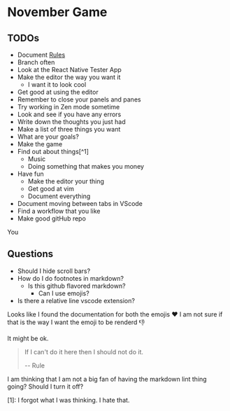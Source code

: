 # November Game

## TODOs

- Document [Rules](./docs/rules.md)
- Branch often
- Look at the React Native Tester App
- Make the editor the way you want it
  - I want it to look cool
- Get good at using the editor
- Remember to close your panels and panes
- Try working in Zen mode sometime
- Look and see if you have any errors
- Write down the thoughts you just had
- Make a list of three things you want
- What are your goals?
- Make the game
- Find out about things[^1]
  - Music
  - Doing something that makes you money
- Have fun
  - Make the editor your thing
  - Get good at vim
  - Document everything
- Document moving between tabs in VScode
- Find a workflow that you like
- Make good gitHub repo

You

## Questions

- Should I hide scroll bars?
- How do I do footnotes in markdown?
  - Is this github flavored markdown?
    - Can I use emojis?
- Is there a relative line vscode extension?

Looks like I found the documentation for both the emojis :heart:
I am not sure if that is the way I want the emoji to be renderd :-1:

It might be ok.

> If I can't do it here then I should not do it.
>
> -- Rule

I am thinking that I am not a big fan of having the markdown lint thing going?
Should I turn it off?

[1]: I forgot what I was thinking. I hate that.
